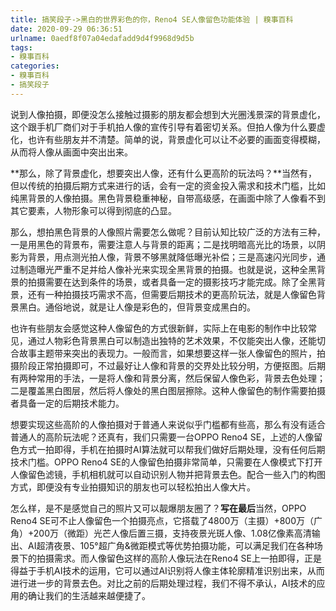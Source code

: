 ```yaml
---
title: 搞笑段子->黑白的世界彩色的你，Reno4 SE人像留色功能体验 | 糗事百科
date: 2020-09-29 06:36:51
urlname: 0aedf8f07a04edafadd9d4f9968d9d5b
tags: 
- 糗事百科
categories:
- 糗事百科
- 搞笑段子
---
```

说到人像拍摄，即便没怎么接触过摄影的朋友都会想到大光圈浅景深的背景虚化，这个跟手机厂商们对于手机拍人像的宣传引导有着密切关系。但拍人像为什么要虚化，也许有些朋友并不清楚。简单的说，背景虚化可以让不必要的画面变得模糊，从而将人像从画面中突出出来。

**那么，除了背景虚化，想要突出人像，还有什么更高阶的玩法吗？**当然有，但以传统的拍摄后期方式来进行的话，会有一定的资金投入需求和技术门槛，比如纯黑背景的人像拍摄。黑色背景稳重神秘，自带高级感，在画面中除了人像看不到其它要素，人物形象可以得到彻底的凸显。

那么，想拍黑色背景的人像照片需要怎么做呢？目前认知比较广泛的方法有三种，一是用黑色的背景布，需要注意人与背景的距离；二是找明暗高光比的场景，以阴影为背景，用点测光拍人像，背景不够黑就降低曝光补偿；三是高速闪光同步，通过制造曝光严重不足并给人像补光来实现全黑背景的拍摄。也就是说，这种全黑背景的拍摄需要在达到条件的场景，或者具备一定的摄影技巧才能完成。除了全黑背景，还有一种拍摄技巧需求不高，但需要后期技术的更高阶玩法，就是人像留色背景黑白。通俗地说，就是让人像是彩色的，但背景变成黑白的。

也许有些朋友会感觉这种人像留色的方式很新鲜，实际上在电影的制作中比较常见，通过人物彩色背景黑白可以制造出独特的艺术效果，不仅能突出人像，还能切合故事主题带来突出的表现力。一般而言，如果想要这样一张人像留色的照片，拍摄阶段正常拍摄即可，不过最好让人像和背景的交界处比较分明，方便抠图。后期有两种常用的手法，一是将人像和背景分离，然后保留人像色彩，背景去色处理；二是覆盖黑白图层，然后将人像处的黑白图层擦除。这种人像留色的制作需要拍摄者具备一定的后期技术能力。

想要实现这些高阶的人像拍摄对于普通人来说似乎门槛都有些高，那么有没有适合普通人的高阶玩法呢？还真有，我们只需要一台OPPO Reno4 SE，上述的人像留色方式一拍即得，手机在拍摄时AI算法就可以帮我们做好后期处理，没有任何后期技术门槛。OPPO Reno4 SE的人像留色拍摄非常简单，只需要在人像模式下打开人像留色滤镜，手机相机就可以自动识别人物并把背景去色。配合一些入门的构图方式，即便没有专业拍摄知识的朋友也可以轻松拍出人像大片。

怎么样，是不是感觉自己的照片又可以靓爆朋友圈了？**写在最后**当然，OPPO Reno4 SE可不止人像留色一个拍摄亮点，它搭载了4800万（主摄）+800万（广角）+200万（微距）光芒人像后置三摄，支持夜景光斑人像、1.08亿像素高清输出、AI超清夜景、105°超广角&微距模式等优势拍摄功能，可以满足我们在各种场景下的拍摄需求。而人像留色这样的高阶人像玩法在Reno4 SE上一拍即得，正是得益于手机AI技术的运用，它可以通过AI识别将人像主体轮廓精准识别出来，从而进行进一步的背景去色。对比之前的后期处理过程，我们不得不承认，AI技术的应用的确让我们的生活越来越便捷了。


